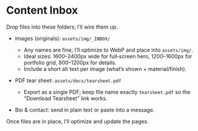# Content Inbox

Drop files into these folders; I’ll wire them up.

- Images (originals): `assets/img/_INBOX/`
  - Any names are fine; I’ll optimize to WebP and place into `assets/img/`.
  - Ideal sizes: 1600–2400px wide for full‑screen hero, 1200–1600px for portfolio grid, 800–1200px for details.
  - Include a short alt text per image (what’s shown + material/finish).

- PDF tear sheet: `assets/docs/tearsheet.pdf`
  - Export as a single PDF; keep file name exactly `tearsheet.pdf` so the “Download Tearsheet” link works.

- Bio & contact: send in plain text or paste into a message.

Once files are in place, I’ll optimize and update the pages.

